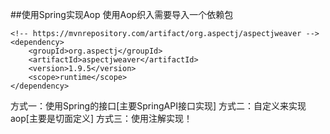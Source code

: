 ##使用Spring实现Aop
使用Aop织入需要导入一个依赖包
```
<!-- https://mvnrepository.com/artifact/org.aspectj/aspectjweaver -->
<dependency>
    <groupId>org.aspectj</groupId>
    <artifactId>aspectjweaver</artifactId>
    <version>1.9.5</version>
    <scope>runtime</scope>
</dependency>

```

方式一：使用Spring的接口[主要SpringAPI接口实现]
方式二：自定义来实现aop[主要是切面定义]
方式三：使用注解实现！
